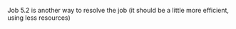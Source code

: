 Job 5.2 is another way to resolve the job (it should be a little more efficient, using less resources)

